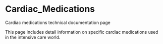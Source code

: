 # Cardiac_Medications
Cardiac medications technical documentation page

This page includes detail information on specific cardiac medications used in the intensive care world.
